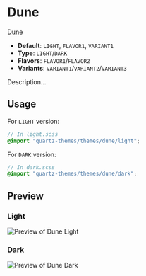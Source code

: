 # Dune

[Dune](#)

- **Default**: `LIGHT`, `FLAVOR1`, `VARIANT1`
- **Type**: `LIGHT`/`DARK`
- **Flavors**: `FLAVOR1`/`FLAVOR2`
- **Variants**: `VARIANT1`/`VARIANT2`/`VARIANT3`

Description...

## Usage

For `LIGHT` version:

```scss
// In light.scss
@import "quartz-themes/themes/dune/light";
```

For `DARK` version:

```scss
// In dark.scss
@import "quartz-themes/themes/dune/dark";
```

## Preview

### Light

![Preview of Dune Light](preview-light.png)

### Dark

![Preview of Dune Dark](preview-dark.png)
